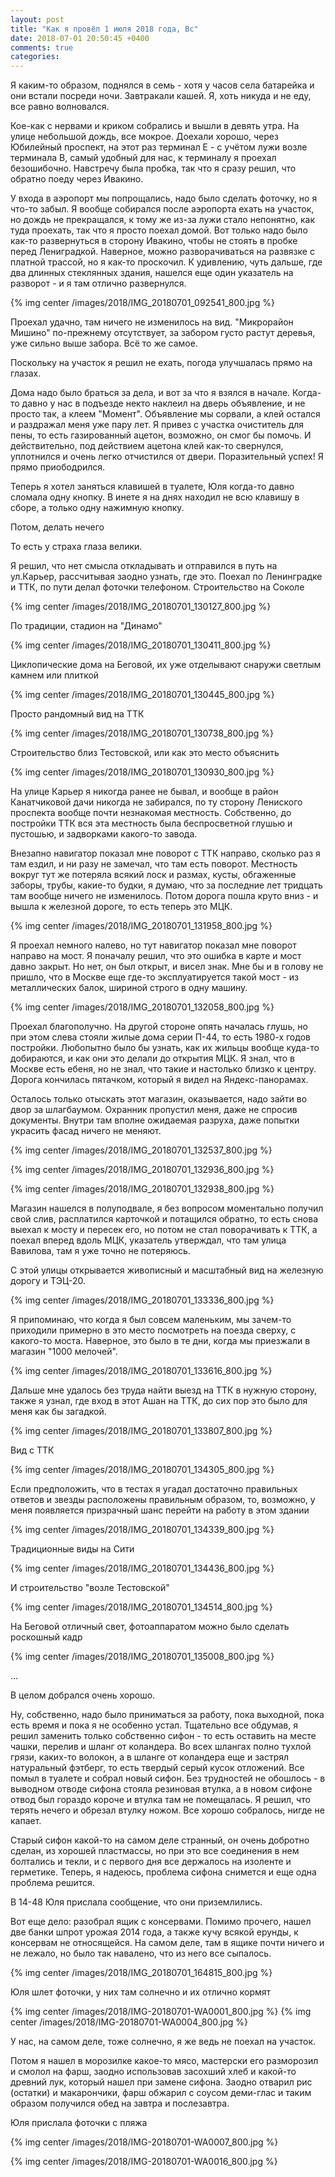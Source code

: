 ```yaml
---
layout: post
title: "Как я провёл 1 июля 2018 года, Вс"
date: 2018-07-01 20:50:45 +0400
comments: true
categories: 
---
```

Я каким-то образом, поднялся в семь - хотя у часов села батарейка и они встали посреди ночи. Завтракали кашей. Я, хоть никуда и не еду, все равно волновался. 

Кое-как с нервами и криком собрались и вышли в девять утра. На улице небольшой дождь, все мокрое. Доехали хорошо, через Юбилейный проспект, на этот раз терминал Е - с учётом лужи возле терминала В, самый удобный для нас, к терминалу я проехал безошибочно. Навстречу была пробка, так что я сразу решил, что обратно поеду через Ивакино.

У входа в аэропорт мы попрощались, надо было сделать фоточку, но я что-то забыл. Я вообще собирался после аэропорта ехать на участок, но дождь не прекращался, к тому же из-за лужи стало непонятно, как туда проехать, так что я просто поехал домой. Вот только надо было как-то развернуться в сторону Ивакино, чтобы не стоять в пробке перед Лениградкой. Наверное, можно разворачиваться на развязке с платной трассой, но я как-то проскочил. К удивлению, чуть дальше, где два длинных стеклянных здания, нашелся еще один указатель на разворот - и я там отлично развернулся.

{% img center /images/2018/IMG_20180701_092541_800.jpg %}

Проехал удачно, там ничего не изменилось на вид. "Микрорайон Мишино" по-прежнему отсутствует, за забором густо растут деревья, уже сильно выше забора. Всё то же самое.

Поскольку на участок я решил не ехать, погода улучшалась прямо на глазах.

Дома надо было браться за дела, и вот за что я взялся в начале. Когда-то давно у нас в подъезде некто наклеил на дверь объявление, и не просто так, а клеем "Момент". Объявление мы сорвали, а клей остался и раздражал меня уже пару лет. Я привез с участка очиститель для пены, то есть газированный ацетон, возможно, он смог бы помочь. И действительно, под действием ацетона клей как-то свернулся, уплотнился и очень легко отчистился от двери. Поразительный успех! Я прямо приободрился.

Теперь я хотел заняться клавишей в туалете, Юля когда-то давно сломала одну кнопку. В инете я на днях находил не всю клавишу в сборе, а только одну нажимную кнопку.


Потом, делать нечего


То есть у страха глаза велики.

Я решил, что нет смысла откладывать и отправился в путь на ул.Карьер, рассчитывая заодно узнать, где это. Поехал по Ленинградке и ТТК, по пути делал фоточки телефоном. Строительство на Соколе

{% img center /images/2018/IMG_20180701_130127_800.jpg %}

По традиции, стадион на "Динамо"

{% img center /images/2018/IMG_20180701_130411_800.jpg %}

Циклопические дома на Беговой, их уже отделывают снаружи светлым камнем или плиткой

{% img center /images/2018/IMG_20180701_130445_800.jpg %}

Просто рандомный вид на ТТК

{% img center /images/2018/IMG_20180701_130738_800.jpg %}

Строительство близ Тестовской, или как это место объяснить

{% img center /images/2018/IMG_20180701_130930_800.jpg %}

На улице Карьер я никогда ранее не бывал, и вообще в район Канатчиковой дачи никогда не забирался, по ту сторону Лениского проспекта вообще почти незнакомая местность. Собственно, до постройки ТТК вся эта местность была беспросветной глушью и пустошью, и задворками какого-то завода.

Внезапно навигатор показал мне поворот с ТТК направо, сколько раз я там ездил, и ни разу не замечал, что там есть поворот. Местность вокруг тут же потеряла всякий лоск и размах, кусты, обгаженные заборы, трубы, какие-то будки, я думаю, что за последние лет тридцать там вообще ничего не изменилось. Потом дорога пошла круто вниз - и вышла к железной дороге, то есть теперь это МЦК.

{% img center /images/2018/IMG_20180701_131958_800.jpg %}

Я проехал немного налево, но тут навигатор показал мне поворот направо на мост. Я поначалу решил, что это ошибка в карте и мост давно закрыт. Но нет, он был открыт, и висел знак. Мне бы и в голову не пришло, что в Москве еще где-то эксплуатируется такой мост - из металлических балок, шириной строго в одну машину.

{% img center /images/2018/IMG_20180701_132058_800.jpg %}

Проехал благополучно. На другой стороне опять началась глушь, но при этом слева стояли жилые дома серии П-44, то есть 1980-х годов постройки. Любопытно было бы узнать, как их жильцы вообще куда-то добираются, и как они это делали до открытия МЦК. Я знал, что в Москве есть ебеня, но не знал, что такие и настолько близко к центру. Дорога кончилась пятачком, который я видел на Яндекс-панорамах.

Осталось только отыскать этот магазин, оказывается, надо зайти во двор за шлагбаумом. Охранник пропустил меня, даже не спросив документы. Внутри там вполне ожидаемая разруха, даже попытки украсить фасад ничего не меняют.

{% img center /images/2018/IMG_20180701_132537_800.jpg %}

{% img center /images/2018/IMG_20180701_132936_800.jpg %}

{% img center /images/2018/IMG_20180701_132938_800.jpg %}

Магазин нашелся в полуподвале, я без вопросом моментально получил свой слив, расплатился карточкой и потащился обратно, то есть снова выехал к мосту и пересек его, но потом не стал поворачивать к ТТК, а поехал вперед вдоль МЦК, указатель утверждал, что там улица Вавилова, там я уже точно не потеряюсь.

С этой улицы открывается живописный и масштабный вид на железную дорогу и ТЭЦ-20.

{% img center /images/2018/IMG_20180701_133336_800.jpg %}
 
Я припоминаю, что когда я был совсем маленьким, мы зачем-то приходили примерно в это место посмотреть на поезда сверху, с какого-то моста. Наверное, это было в те дни, когда мы приезжали в магазин "1000 мелочей". 

{% img center /images/2018/IMG_20180701_133616_800.jpg %}

Дальше мне удалось без труда найти выезд на ТТК в нужную сторону, также я узнал, где вход в этот Ашан на ТТК, до сих пор это было для меня как бы загадкой.

{% img center /images/2018/IMG_20180701_133807_800.jpg %}

Вид с ТТК 

{% img center /images/2018/IMG_20180701_134305_800.jpg %}

Если предположить, что в тестах я угадал достаточно правильных ответов и звезды расположены правильным образом, то, возможно, у меня появляется призрачный шанс перейти на работу в этом здании

{% img center /images/2018/IMG_20180701_134339_800.jpg %}

Традиционные виды на Сити

{% img center /images/2018/IMG_20180701_134436_800.jpg %}

И строительство "возле Тестовской"

{% img center /images/2018/IMG_20180701_134514_800.jpg %}

На Беговой отличный свет, фотоаппаратом можно было сделать роскошный кадр

{% img center /images/2018/IMG_20180701_135008_800.jpg %}

...

В целом добрался очень хорошо.

Ну, собственно, надо было приниматься за работу, пока выходной, пока есть время и пока я не особенно устал. Тщательно все обдумав, я решил заменить только собственно сифон - то есть оставить на месте чашки, перелив и шланг от коландера. Во всех шлангах полно тухлой грязи, каких-то волокон, а в шланге от коландера еще и застрял натуральный фэтберг, то есть твердый серый кусок отложений. Все помыл в туалете и собрал новый сифон. Без трудностей не обошлось - в выводном отводе сифона стояла резиновая втулка, а в новом сифоне отвод был гораздо короче и втулка там не помещалась. Я решил, что терять нечего и обрезал втулку ножом. Все хорошо собралось, нигде не капает. 

Старый сифон какой-то на самом деле странный, он очень добротно сделан, из хорошей пластмассы, но при это все соединения в нем болтались и текли, и с первого дня все держалось на изоленте и герметике. Теперь, я надеюсь, проблема сифона снимется и еще одна проблема решится.

В 14-48 Юля прислала сообщение, что они приземлились.

Вот еще дело: разобрал ящик с консервами. Помимо прочего, нашел две банки шпрот урожая 2014 года, а также кучу всякой ерунды, к консервам не относящейся. На самом деле, там в ящике почти ничего и не лежало, но было так навалено, что из него все сыпалось.

{% img center /images/2018/IMG_20180701_164815_800.jpg %}

Юля шлет фоточки, у них там солнечно и их отлично кормят

{% img center /images/2018/IMG-20180701-WA0001_800.jpg %}
{% img center /images/2018/IMG-20180701-WA0004_800.jpg %}
 
У нас, на самом деле, тоже солнечно, я же ведь не поехал на участок.

Потом я нашел в морозилке какое-то мясо, мастерски его разморозил и смолол на фарш, заодно использовав засохший хлеб и какой-то древний лук, который нашел при замене сифона. Заодно отварил рис (остатки) и макарончики, фарш обжарил с соусом деми-глас и таким образом получился обед на завтра и послезавтра.

Юля прислала фоточки с пляжа

{% img center /images/2018/IMG-20180701-WA0007_800.jpg %}

{% img center /images/2018/IMG-20180701-WA0016_800.jpg %}
